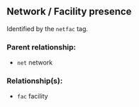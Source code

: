 ## Network / Facility presence

Identified by the `netfac` tag.

### Parent relationship:

- `net` network

### Relationship(s):

- `fac` facility
